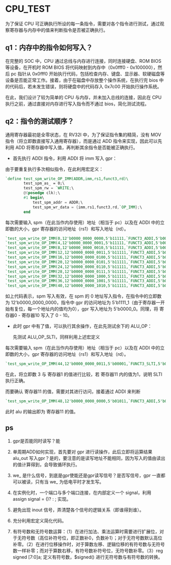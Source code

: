 # CPU_TEST

为了保证 CPU 可正确执行所设的每一条指令，需要对各个指令进行测试，通过观察寄存器与内存中的值来判断指令是否被正确执行。

## q1：内存中的指令如何写入？

在完整的 SOC 中，CPU 通过总线与内存进行连接，同时连接硬盘、ROM BIOS 等设备，在开机时 ROM BIOS 将代码映射到内存中（0x0fff0 - 0x100000），然后 pc 指针从 0x0fff0 开始执行代码，包括检查内存、键盘、显示器、软硬磁盘等设备是否能正常工作。接着，由于在磁盘中存放整个操作系统，在执行完 bios 中的代码后，若未发生错误，则将硬盘中的代码存入 0x7c00 开始执行操作系统。

在此，我们设计了较为简单的 CPU 与内存，并未加入总线的连接，因此在 CPU 执行之前，通过直接对内存进行写入指令而不通过 bios，简化测试流程。

## q2：指令的测试顺序？

通用寄存器最初是全零状态，在 RV32I 中，为了保证指令集的精简，没有 MOV 指令（将立即数直接写入通用寄存器），而是通过 ADD 指令来实现，因此可以先利用 ADD 将寄存器中写入值，再判断其余指令是否能被正确执行。

- 首先执行 ADDI 指令，利用 ADDI 将 imm 写入 gpr：

由于要重复执行多次相似指令，在此利用宏定义：

``` verilog 
`define test_spm_write_OP_IMM(ADDR,imm,rs1,funct3,rd)\
        test_spm_as_ = 0;\
        test_spm_rw = `WRITE;\
        @(posedge clk);\
        #1 begin\
            test_spm_addr = ADDR;\
            test_spm_wr_data = {imm,rs1,funct3,rd,`OP_IMM};\
        end
```

每次需要输入 spm（在此当作内存使用）地址（相当于 pc）以及在 ADDI 中的立即数的大小，gpr 寄存器的访问地址（rs1）和写入地址（rd）。

``` verilog
`test_spm_write_OP_IMM(0,12'b0000_0000_0000,5'b11111,`FUNCT3_ADDI,5'b00000)
`test_spm_write_OP_IMM(4,12'b0000_0000_0001,5'b11111,`FUNCT3_ADDI,5'b00001)
`test_spm_write_OP_IMM(8,12'b0000_0000_0010,5'b11111,`FUNCT3_ADDI,5'b00010)
`test_spm_write_OP_IMM(12,12'b0000_0000_0011,5'b11111,`FUNCT3_ADDI,5'b00011)
`test_spm_write_OP_IMM(16,12'b0000_0000_0100,5'b11111,`FUNCT3_ADDI,5'b00100)
`test_spm_write_OP_IMM(20,12'b0000_0000_0101,5'b11111,`FUNCT3_ADDI,5'b00101)
`test_spm_write_OP_IMM(24,12'b0000_0000_0110,5'b11111,`FUNCT3_ADDI,5'b00110)
`test_spm_write_OP_IMM(28,12'b0000_0000_0111,5'b11111,`FUNCT3_ADDI,5'b00111)
`test_spm_write_OP_IMM(32,12'b0000_0000_1000,5'b11111,`FUNCT3_ADDI,5'b01000)
`test_spm_write_OP_IMM(36,12'b0000_0000_1001,5'b11111,`FUNCT3_ADDI,5'b01001)
`test_spm_write_OP_IMM(40,12'b0000_0000_1010,5'b11111,`FUNCT3_ADDI,5'b01010)
```

如上代码表示，spm 写入有效，在 spm 的 $0$ 地址写入指令，在指令中的立即数为 12'b0000_0000_0000，指令中 gpr 的访问地址为 5'b1111_1（由于寄存器一开始有复位，每一个地址内的值均为0），gpr 写入地址为 5'b0000_0。同理，将 寄存器0 - 寄存器10 写入了 0 - 10。

- 此时 gpr 中有了值，可以执行其余操作，在此先测试余下的 ALU_OP：
  
  先测试 ALU_OP_SLTI，同样利用上述宏定义

每次需要输入 spm（在此当作内存使用）地址（相当于 pc）以及在 ADDI 中的立即数的大小，gpr 寄存器的访问地址（rs1）和写入地址（rd）。

``` verilog
`test_spm_write_OP_IMM(44,12'b0000_0000_0011,5'b00001,`FUNCT3_SLTI,5'b01011)
```

在此，将立即数 $3$ 与 寄存器1 的值进行比较，若 寄存器11 内的值为1，说明 SLTI 执行正确。

而要确认 寄存器11 的值，需要对其进行访问，接着通过 ADDI 来判断

``` verilog
`test_spm_write_OP_IMM(48,12'b0000_0000_0000,5'b01011,`FUNCT3_ADDI,5'b01100)
```

此时 alu 的输出即为 寄存器11 的值。



## ps
1. gpr是否能同时读写？能
2. 单周期ADD如何实现，首先要对 gpr 进行读操作，此后立即将运算结果 alu_out 写入gpr？是的，要注意的是读写地址不能相同，因为写入的值由读出的值计算得到，会导致循环执行。
3. we_ 是什么信号，到底是gpr使能还是gpr读写信号？是否写信号，gpr 一直都可以被读，只有当 we_ 为低电平时才发生写。

4. 在实例化时，一个端口与多个端口连接，在内部定义一个 signal，利用 assign signal = ()? : ; 实现。

5. 避免出现 inout 信号，弄清楚各个信号的逻辑关系（即谁得到谁）。

6. 充分利用宏定义简化代码。

7. 有符号数和无符号数运算：（1）在进行加法、乘法运算时需要进行扩展位，对于无符号数（高位补符号位，即正数补0，负数补1）；对于无符号数默认高位补零。（2）在进行位移操作时，对于算数左移、逻辑位移的有符号数与无符号数一样补零；而对于算数右移，有符号数补符号位，无符号数补零。（3）reg  signed [7:0]a; 定义有符号数，$signed() 进行无符号数与有符号数的转换。